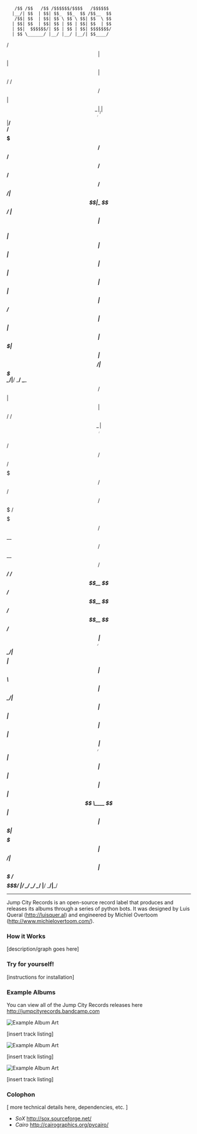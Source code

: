                                                                      
       /$$ /$$   /$$ /$$$$$$/$$$$   /$$$$$$                           
      |__/| $$  | $$| $$_  $$_  $$ /$$__  $$                          
       /$$| $$  | $$| $$ \ $$ \ $$| $$  \ $$                          
      | $$| $$  | $$| $$ | $$ | $$| $$  | $$                          
      | $$|  $$$$$$/| $$ | $$ | $$| $$$$$$$/                          
      | $$ \______/ |__/ |__/ |__/| $$____/                           
 /$$  | $$                        | $$                                
|  $$$$$$/ /$$   /$$              | $$                                
 \______/ |__/  | $$              |__/                                
  /$$$$$$$ /$$ /$$$$$$   /$$   /$$                                    
 /$$_____/| $$|_  $$_/  | $$  | $$                                    
| $$      | $$  | $$    | $$  | $$                                    
| $$      | $$  | $$ /$$| $$  | $$                                    
|  $$$$$$$| $$  |  $$$$/|  $$$$$$$                                    
 \_______/|__/   \___/   \____  $$                                    
                         /$$  | $$                                    
                        |  $$$$$$/                       /$$          
                         \______/                       | $$          
  /$$$$$$   /$$$$$$   /$$$$$$$  /$$$$$$   /$$$$$$   /$$$$$$$  /$$$$$$$
 /$$__  $$ /$$__  $$ /$$_____/ /$$__  $$ /$$__  $$ /$$__  $$ /$$_____/
| $$  \__/| $$$$$$$$| $$      | $$  \ $$| $$  \__/| $$  | $$|  $$$$$$ 
| $$      | $$_____/| $$      | $$  | $$| $$      | $$  | $$ \____  $$
| $$      |  $$$$$$$|  $$$$$$$|  $$$$$$/| $$      |  $$$$$$$ /$$$$$$$/
|__/       \_______/ \_______/ \______/ |__/       \_______/|_______/ 

---------

Jump City Records is an open-source record label that produces and releases its albums through a series of python bots. It was designed by Luis Queral (http://luisquer.al) and engineered by Michiel Overtoom (http://www.michielovertoom.com/).

### How it Works
[description/graph goes here]


### Try for yourself!
[instructions for installation]


### Example Albums
You can view all of the Jump City Records releases here http://jumpcityrecords.bandcamp.com

![Example Album Art](http://www.michielovertoom.com/incoming/3uVPrNUc.png)

[insert track listing]

![Example Album Art](http://www.michielovertoom.com/incoming/irDRWdCs.png)

[insert track listing]

![Example Album Art](http://www.michielovertoom.com/incoming/u5zAvtHQ.png)

[insert track listing]

### Colophon
[ more technical details here, dependencies, etc. ]

- *SoX* http://sox.sourceforge.net/
- *Cairo* http://cairographics.org/pycairo/


